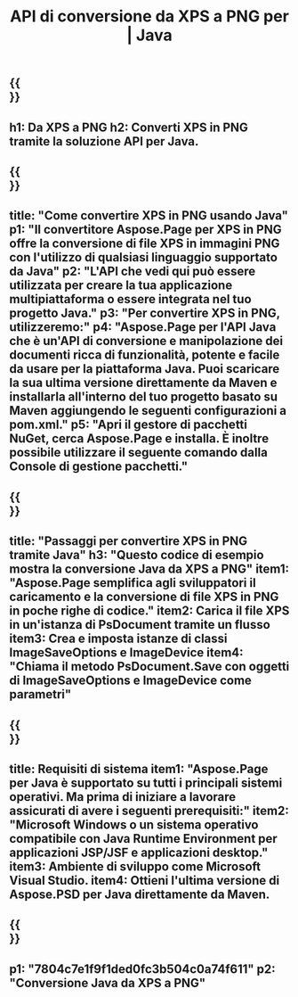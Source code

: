 ﻿---
translation: true
template: /_templates/_conversion-child-java.md
title: API di conversione da XPS a PNG per | Java
url: /java/conversion/xps-to-png/
description: Esempio di codice di conversione Java per il formato XPS in file PNG. Utilizzare questo codice di esempio per convertire XPS in PNG all'interno di qualsiasi applicazione basata su Java Web o desktop.
informat: XPS
outformat: PNG
otherformats: EPS PS
---

{{<section banner>}}
---
h1: Da XPS a PNG
h2: Converti XPS in PNG tramite la soluzione API per Java.
---

{{<section overview>}}
---
title: "Come convertire XPS in PNG usando Java"
p1: "Il convertitore Aspose.Page per XPS in PNG offre la conversione di file XPS in immagini PNG con l'utilizzo di qualsiasi linguaggio supportato da Java"
p2: "L'API che vedi qui può essere utilizzata per creare la tua applicazione multipiattaforma o essere integrata nel tuo progetto Java."
p3: "Per convertire XPS in PNG, utilizzeremo:"
p4: "Aspose.Page per l'API Java che è un'API di conversione e manipolazione dei documenti ricca di funzionalità, potente e facile da usare per la piattaforma Java. Puoi scaricare la sua ultima versione direttamente da Maven e installarla all'interno del tuo progetto basato su Maven aggiungendo le seguenti configurazioni a pom.xml."
p5: "Apri il gestore di pacchetti NuGet, cerca Aspose.Page e installa. È inoltre possibile utilizzare il seguente comando dalla Console di gestione pacchetti."
---

{{<section feature1>}}
---
title: "Passaggi per convertire XPS in PNG tramite Java"
h3: "Questo codice di esempio mostra la conversione Java da XPS a PNG"
item1: "Aspose.Page semplifica agli sviluppatori il caricamento e la conversione di file XPS in PNG in poche righe di codice."
item2: Carica il file XPS in un'istanza di PsDocument tramite un flusso
item3: Crea e imposta istanze di classi ImageSaveOptions e ImageDevice
item4: "Chiama il metodo PsDocument.Save con oggetti di ImageSaveOptions e ImageDevice come parametri"
---

{{<section feature2>}}
---
title: Requisiti di sistema
item1: "Aspose.Page per Java è supportato su tutti i principali sistemi operativi. Ma prima di iniziare a lavorare assicurati di avere i seguenti prerequisiti:"
item2: "Microsoft Windows o un sistema operativo compatibile con Java Runtime Environment per applicazioni JSP/JSF e applicazioni desktop."
item3: Ambiente di sviluppo come Microsoft Visual Studio.
item4: Ottieni l'ultima versione di Aspose.PSD per Java direttamente da Maven.
---

{{<section gist>}}
---
p1: "7804c7e1f9f1ded0fc3b504c0a74f611"
p2: "Conversione Java da XPS a PNG"
---

